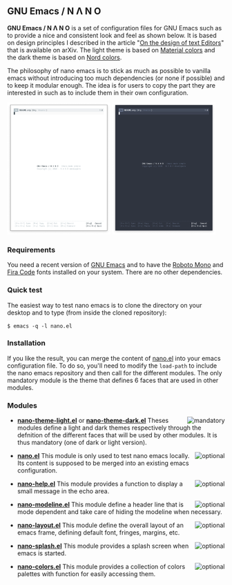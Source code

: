 
## GNU Emacs / N Λ N O 

**GNU Emacs / N Λ N O** is a set of configuration files for GNU Emacs
such as to provide a nice and consistent look and feel as shown below.
It is based on design principles I described in the article "[On the
design of text Editors](https://arxiv.org/abs/2008.06030)" that is
available on arXiv. The light theme is based on [Material
colors](https://material.io/) and the dark theme is based on [Nord
colors](https://www.nordtheme.com/).

The philosophy of nano emacs is to stick as much as possible to
vanilla emacs without introducing too much dependencies (or none if
possible) and to keep it modular enough. The idea is for users to copy
the part they are interested in such as to include them in their own
configuration.

<div>
<img src="./images/nano-emacs-light.png" width=47.5%>
<img src="./images/nano-emacs-dark.png"  width=47.5%>
</div>

### Requirements

You need a recent version of
[GNU Emacs](https://www.gnu.org/software/emacs/) and to have the
[Roboto Mono](https://fonts.google.com/specimen/Roboto+Mono) and
[Fira Code](https://fonts.google.com/specimen/Fira+Code) fonts
installed on your system. There are no other dependencies.

### Quick test

The easiest way to test nano emacs is to clone the directory on your
desktop and to type (from inside the cloned repository):

```
$ emacs -q -l nano.el
```

### Installation

If you like the result, you can merge the content of
[nano.el](nano.el) into your emacs configuration file. To do so,
you'll need to modify the `load-path` to include the nano emacs
repository and then call for the different modules. The only mandatory
module is the theme that defines 6 faces that are used in other
modules.



### Modules


<img align="right" alt="mandatory" src="https://img.shields.io/badge/-mandatory-red?style=flat-square">

- **[nano-theme-light.el](./nano-theme-light.el)** or
  **[nano-theme-dark.el](./nano-theme-dark.el)** Theses modules define a
  light and dark themes respectively through the defnition of the different
  faces that will be used by other modules.  It is thus mandatory (one of
  dark or light version).

<img align="right" alt="optional" src="https://img.shields.io/badge/-optional-blue?style=flat-square">

- **[nano.el](./nano.el)** This module is only used to test nano emacs
  locally. Its content is supposed to be merged into an existing emacs
  configuration.

<img align="right" alt="optional" src="https://img.shields.io/badge/-optional-blue?style=flat-square">

- **[nano-help.el](./nano-help.el)** This module provides a function to
  display a small message in the echo area.


<img align="right" alt="optional" src="https://img.shields.io/badge/-optional-blue?style=flat-square">

- **[nano-modeline.el](./nano-modeline.el)** This module define a
  header line that is mode dependent and take care of hiding the
  modeline when necessary.


<img align="right" alt="optional" src="https://img.shields.io/badge/-optional-blue?style=flat-square">

- **[nano-layout.el](./nano-layout.el)** This module define the overall layout of an emacs frame, defining default font, fringes, margins, etc.
	
<img align="right" alt="optional" src="https://img.shields.io/badge/-optional-blue?style=flat-square">

- **[nano-splash.el](./nano-splash.el)** This module provides a splash
  screen when emacs is started.


<img align="right" alt="optional" src="https://img.shields.io/badge/-optional-blue?style=flat-square">

- **[nano-colors.el](./nano-colors.el)** This module provides a collection of colors palettes with function for easily accessing them.








